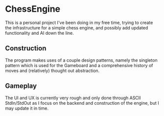 # ChessEngine

This is a personal project I've been doing in my free time, trying to create the infrastructure for a simple chess engine, and possibly add updated functionality and AI down the line.

## Construction

The program makes uses of a couple design patterns, namely the singleton pattern which is used for the Gameboard and a comprehensive history of moves and (relatively) thought out abstraction.

## Gameplay

The UI and UX is currently very rough and only done through ASCII StdIn/StdOut as I focus on the backend and construction of the engine, but I may update it in time.
